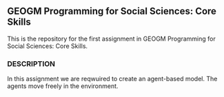 ## GEOGM Programming for Social Sciences: Core Skills

This is the repository for the first assignment in GEOGM Programming for Social Sciences: Core Skills.

### DESCRIPTION

In this assignment we are reqwuired to create an agent-based model. The agents move freely in the environment. 
